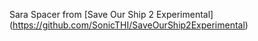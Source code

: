 Sara Spacer from [Save Our Ship 2 Experimental] (https://github.com/SonicTHI/SaveOurShip2Experimental)
